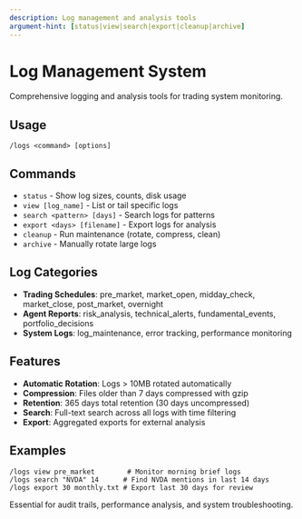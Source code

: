 ```yaml
---
description: Log management and analysis tools
argument-hint: [status|view|search|export|cleanup|archive]
---
```


# Log Management System

Comprehensive logging and analysis tools for trading system monitoring.

## Usage
```
/logs <command> [options]
```

## Commands
- `status` - Show log sizes, counts, disk usage
- `view [log_name]` - List or tail specific logs
- `search <pattern> [days]` - Search logs for patterns
- `export <days> [filename]` - Export logs for analysis
- `cleanup` - Run maintenance (rotate, compress, clean)
- `archive` - Manually rotate large logs

## Log Categories
- **Trading Schedules**: pre_market, market_open, midday_check, market_close, post_market, overnight
- **Agent Reports**: risk_analysis, technical_alerts, fundamental_events, portfolio_decisions  
- **System Logs**: log_maintenance, error tracking, performance monitoring

## Features
- **Automatic Rotation**: Logs > 10MB rotated automatically
- **Compression**: Files older than 7 days compressed with gzip
- **Retention**: 365 days total retention (30 days uncompressed)
- **Search**: Full-text search across all logs with time filtering
- **Export**: Aggregated exports for external analysis

## Examples
```
/logs view pre_market        # Monitor morning brief logs
/logs search "NVDA" 14      # Find NVDA mentions in last 14 days  
/logs export 30 monthly.txt # Export last 30 days for review
```

Essential for audit trails, performance analysis, and system troubleshooting.